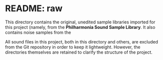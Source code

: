 # README: raw

This directory contains the original, unedited sample libraries imported for this project (namely, from the **Philharmonia Sound Sample Library**. It also contains noise samples from the 



All sound files in this project, both in this directory and others, are excluded from the Git repository in order to keep it lightweight. However, the directories themselves are retained to clarify the structure of the project.